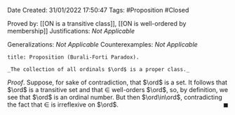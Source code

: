 <div class="topSpace"></div>

Date Created: 31/01/2022 17:50:47
Tags: #Proposition #Closed 

Proved by: [[ON is a transitive class]], [[ON is well-ordered by membership]]
Justifications: _Not Applicable_

Generalizations: _Not Applicable_
Counterexamples: _Not Applicable_

``` ad-Proposition
title: Proposition (Burali-Forti Paradox).

_The collection of all ordinals $\ord$ is a proper class._

```

_Proof_. Suppose, for sake of contradiction, that $\ord$ is a set. It follows that $\ord$ is a transitive set and that $\in$ well-orders $\ord$, so, by definition, we see that $\ord$ is an ordinal number. But then $\ord\in\ord$, contradicting the fact that $\in$ is irreflexive on $\ord$.<span style="float:right;">$\blacksquare$</span>
